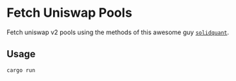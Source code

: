 # Fetch Uniswap Pools

Fetch uniswap v2 pools using the methods of this awesome guy [`solidquant`](https://github.com/solidquant).

## Usage

```sh
cargo run
```
